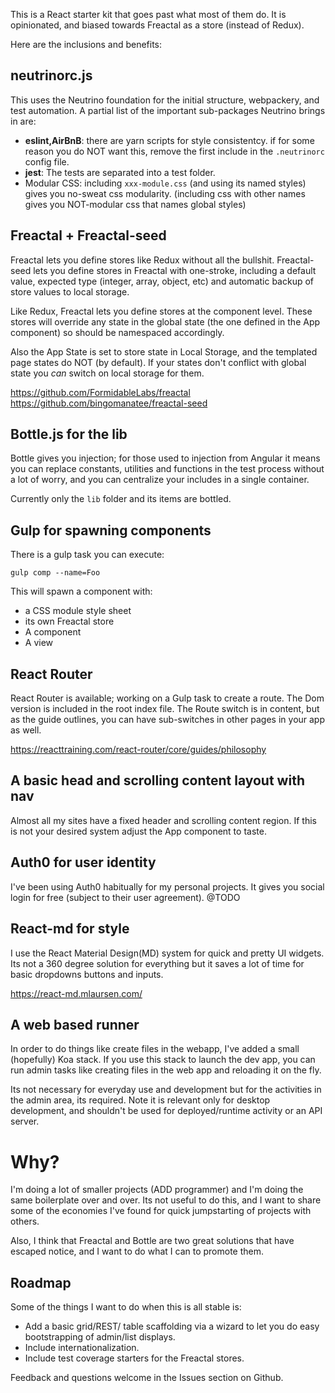 This is a React starter kit that goes past what most of them do.
It is opinionated, and biased towards Freactal as a store (instead of Redux).

Here are the inclusions and benefits:

## neutrinorc.js

This uses the Neutrino foundation for 
the initial structure, webpackery, and test automation. 
A partial list of the important sub-packages Neutrino brings in are:

* __eslint,AirBnB__: there are yarn scripts for style consistentcy. 
 if for some reason you do NOT want this, remove the first include
 in the `.neutrinorc` config file. 
* __jest__: The tests are separated into a test folder.
* Modular CSS: including `xxx-module.css` (and using its named styles)
 gives you no-sweat css modularity. (including css with other names
 gives you NOT-modular css that names global styles)
 
## Freactal + Freactal-seed

Freactal lets you define stores like Redux without all the bullshit.
Freactal-seed lets you define stores in Freactal with one-stroke,
including a default value, expected type (integer, array, object, etc)
and automatic backup of store values to local storage. 

Like Redux, Freactal lets you define stores at the component level.
These stores will override any state in the global state (the one defined
in the App component) so should be namespaced accordingly.

Also the App State is set to store state in Local Storage, and the 
templated page states do NOT (by default). If your states don't conflict
with global state you _can_ switch on local storage for them.

https://github.com/FormidableLabs/freactal
https://github.com/bingomanatee/freactal-seed

## Bottle.js for the lib

Bottle gives you injection; for those used to injection from Angular
it means you can replace constants, utilities and functions in the test
process without a lot of worry, and you can centralize your includes
in a single container. 

Currently only the `lib` folder and its items are bottled. 

## Gulp for spawning components

There is a gulp task you can execute:
 
`gulp comp --name=Foo`

This will spawn a component with:

* a CSS module style sheet 
* its own Freactal store
* A component
* A view

## React Router 

React Router is available; working on a Gulp task to create a route.
The Dom version is included in the root index file. 
The Route switch is in content, but as the guide outlines, 
you can have sub-switches in other pages in your app as well. 

https://reacttraining.com/react-router/core/guides/philosophy

## A basic head and scrolling content layout with nav

Almost all my sites have a fixed header and scrolling content region. 
If this is not your desired system adjust the App component to taste.

## Auth0 for user identity

I've been using Auth0 habitually for my personal projects. It gives you
social login for free (subject to their user agreement). @TODO

## React-md for style 

I use the React Material Design(MD) system for quick and pretty 
UI widgets. Its not a 360 degree solution for everything but it saves
a lot of time for basic dropdowns buttons and inputs.

https://react-md.mlaursen.com/

## A web based runner

In order to do things like create files in the webapp, I've added a small
(hopefully) Koa stack. If you use this stack to launch the dev app, you can run
admin tasks like creating files in the web app and reloading it on the fly. 

Its not necessary for everyday use and development but for the activities in
the admin area, its required. Note it is relevant only for desktop development,
and shouldn't be used for deployed/runtime activity or an API server. 

# Why?

I'm doing a lot of smaller projects (ADD programmer) and I'm doing the same
boilerplate over and over. Its not useful to do this, and I want to share
some of the economies I've found for quick jumpstarting of projects with others.

Also, I think that Freactal and Bottle are two great solutions that have escaped
notice, and I want to do what I can to promote them. 

## Roadmap

Some  of the things I want to do when this is all stable is:
 
* Add a basic grid/REST/ table scaffolding via a wizard to let you do easy
  bootstrapping of admin/list displays. 
* Include internationalization.
* Include test coverage starters for the Freactal stores. 

Feedback and questions welcome in the Issues section on Github. 
